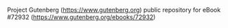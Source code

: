 Project Gutenberg (https://www.gutenberg.org) public repository
for eBook #72932 (https://www.gutenberg.org/ebooks/72932)
